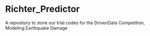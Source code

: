 # Richter_Predictor
A repository to store our trial codes for the DrivenData Competition, Modeling Earthquake Damage 

